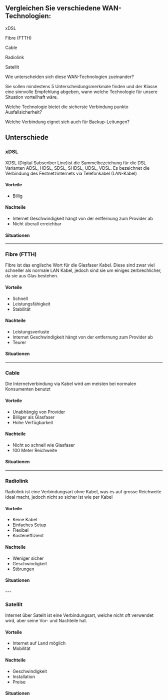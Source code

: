 <h2>Vergleichen Sie verschiedene WAN-Technologien:</h2>

xDSL

Fibre (FTTH)

Cable

Radiolink

Satellit


Wie unterscheiden sich diese WAN-Technologien zueinander?

Sie sollen mindestens 5 Unterscheidungsmerkmale finden und der Klasse eine sinnvolle Empfehlung abgeben, wann welche Technologie für unsere Situation vorteilhaft wäre.

Welche Technologie bietet die sicherste Verbindung punkto Ausfallsicherheit?

Welche Verbindung eignet sich auch für Backup-Leitungen?


<h2>Unterschiede</h2>

<h3>xDSL</h3>

XDSL (Digital Subscriber Line)ist die Sammelbezeichung für die DSL Varianten ADSL, HDSL, SDSL, SHDSL, UDSL, VDSL. Es bezeichnet die Verbindung des Festnetzinternets via Telefonkabel (LAN-Kabel)

<h4>Vorteile</h4>

- Billig

<h4>Nachteile</h4>

- Internet Geschwindigkeit hängt von der entfernung zum Provider ab
- Nicht überall erreichbar

<h4>Situationen</h4>

---

<h3>Fibre (FTTH)</h3>

Fibre ist das englische Wort für die Glasfaser Kabel. Diese sind zwar viel schneller als normale LAN Kabel, jedoch sind sie um einiges zerbrechlicher, da sie aus Glas bestehen.

<h4>Vorteile</h4>

- Schnell
- Leistungsfähigkeit
- Stabilität

<h4>Nachteile</h4>

- Leistungsverluste
- Internet Geschwindigkeit hängt von der entfernung zum Provider ab
- Teurer

<h4>Situationen</h4>

---

<h3>Cable</h3>

Die Internetverbindung via Kabel wird am meisten bei normalen Konsumenten benutzt

<h4>Vorteile</h4>

- Unabhängig von Provider
- Billiger als Glasfaser
- Hohe Verfügbarkeit

<h4>Nachteile</h4>

- Nicht so schnell wie Glasfaser
- 100 Meter Reichweite

<h4>Situationen</h4>

---

<h3>Radiolink</h3>

Radiolink ist eine Verbindungsart ohne Kabel, was es auf grosse Reichweite ideal macht, jedoch nicht so sicher ist wie per Kabel

<h4>Vorteile</h4>

- Keine Kabel
- Einfaches Setup
- Flexibel
- Kosteneffizient

<h4>Nachteile</h4>

- Weniger sicher
- Geschwindigkeit
- Störungen

<h4>Situationen</h4>
---

<h3>Satellit</h3>

Internet über Satelit ist eine Verbindungsart, welche nicht oft verwendet wird, aber seine Vor- und Nachteile hat.

<h4>Vorteile</h4>

- Internet auf Land möglich
- Mobilität

<h4>Nachteile</h4>

- Geschwindigkeit
- Installation
- Preise

<h4>Situationen</h4>
